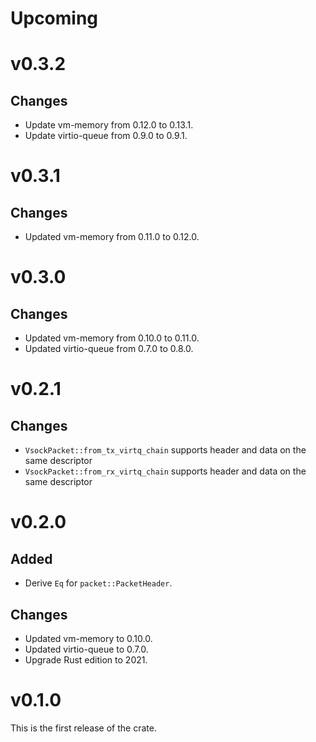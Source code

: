 # Upcoming

# v0.3.2

## Changes

- Update vm-memory from 0.12.0 to 0.13.1.
- Update virtio-queue from 0.9.0 to 0.9.1.

# v0.3.1

## Changes

- Updated vm-memory from 0.11.0 to 0.12.0.

# v0.3.0

## Changes

- Updated vm-memory from 0.10.0 to 0.11.0.
- Updated virtio-queue from 0.7.0 to 0.8.0.

# v0.2.1

## Changes

- `VsockPacket::from_tx_virtq_chain` supports header and data on the same descriptor
- `VsockPacket::from_rx_virtq_chain` supports header and data on the same descriptor

# v0.2.0

## Added

- Derive `Eq` for `packet::PacketHeader`.

## Changes

- Updated vm-memory to 0.10.0.
- Updated virtio-queue to 0.7.0.
- Upgrade Rust edition to 2021.

# v0.1.0

This is the first release of the crate.
